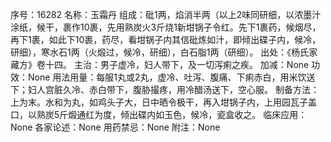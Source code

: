 序号：16282
名称：玉霜丹
组成：砒1两，焰消半两（以上2味同研细，以浓墨汁涂纸，候干，裹作10裹，先用熟炭火3斤烧1新坩锅子令红。先下1裹药，候烟尽，再下1裹，如此下10裹，药尽，看坩锅子内其信砒炼如汁，即倾出碟子内，候冷，研细），寒水石1两（火煅过，候冷，研细），白石脂1两（研细）。
出处：《杨氏家藏方》卷十四。
主治：男子虚冷，妇人带下，及一切泻痢之疾。
加减：None
功效：None
用法用量：每服1丸或2丸，虚冷、吐泻、腹痛、下痢赤白，用米饮送下；妇人宫脏久冷、赤白带下，腹胁撮疼，用冷醋汤送下，空心服。
制备方法：上为末。水和为丸，如鸡头子大，日中晒令极干，再入坩锅子内，上用园瓦子盖口，以熟炭5斤煅通红为度，倾出碟内如玉色，候冷，瓷盒收之。
临床应用：None
各家论述：None
用药禁忌：None
附注：None
